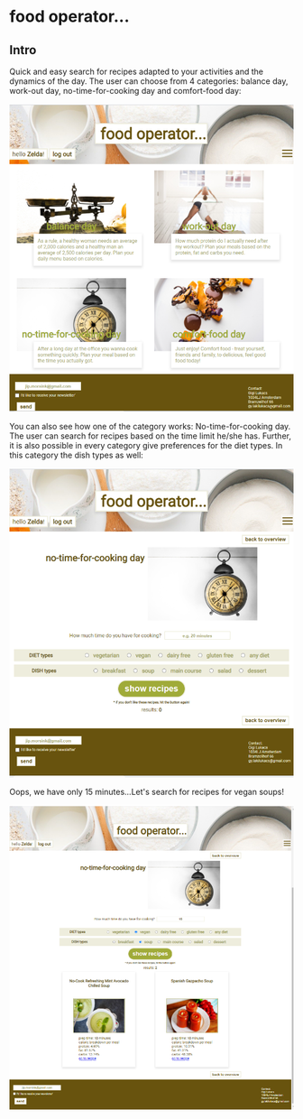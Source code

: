# food operator...


## Intro

Quick and easy search for recipes adapted to your activities and the dynamics of the day. The user can choose from 4 categories: 
balance day, work-out day, no-time-for-cooking day and comfort-food day:

![screenshot](./src/assets/foodop_overview.png)

You can also see how one of the category works:  No-time-for-cooking day.
The user can search for recipes based on the time limit he/she has. Further, it is also possible in every category give preferences for the diet types. 
In this category the dish types as well:

![screenshot](./src/assets/no-time-page-1.png) 

Oops, we have only 15 minutes...Let's search for recipes for vegan soups! 

![screenshot](./src/assets/no-time-result-1.png) 
